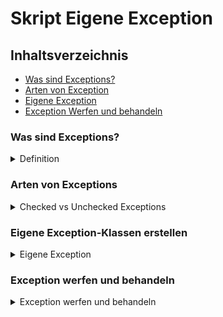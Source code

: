# Skript Eigene Exception

## Inhaltsverzeichnis
- [Was sind Exceptions?](#was-sind-exceptions)
- [Arten von Exception](#arten-von-exceptions)
- [Eigene Exception](#eigene-exception-klassen-erstellen)
- [Exception Werfen und behandeln](#exception-werfen-und-behandeln)

### Was sind Exceptions?
<details>
    <summary>Definition</summary>
    Exceptions sind Fehler, die während der Programmausführung auftreten. Sie helfen, Probleme gezielt zu erkennen und zu behandeln.
</details>

### Arten von Exceptions
<details>
    <summary>Checked vs Unchecked Exceptions</summary>

- **Checked Exceptions**:
  - Sind Exceptions die von "Exception" Erben aber nicht von "RuntimeException"
  - Sie müssen im Code behandelt oder weitergegeben werden
- **Unchecked Exceptions**:
  - Erbt von "RuntimeException" 
  - Müssen nicht explizit behandelt werden.
  - Werden sie geworfen und nicht behandelt, führt dies zum Programmabbruch.
</details>  

### Eigene Exception-Klassen erstellen
<details>
    <summary>Eigene Exception</summary>
    Du kannst eigene Exception-Klassen schreiben, indem du von `Exception` oder `RuntimeException` erbst.

```java
public class OwnException extends Exception {
    public OwnException(String message) {
        super(message);
    }
}
```
</details>

### Exception werfen und behandeln
<details>
    <summary>Exception werfen und behandeln</summary>
    Du kannst eine Exception mit dem `throw`-Schlüsselwort werfen und mit `try-catch`-Blöcken behandeln.

#### Exception werfen
```java
public void meineMethode() throws OwnException {
    if (irgendEinFehler) {
        throw new OwnException("Ein Fehler ist aufgetreten");
    }
}
```
Das bedeutet dass die Methode `meineMethode` eine `OwnException` werfen kann und der Aufrufer der Methode muss diese behandeln. Also eine weitergabe der Exception

#### Exception behandeln(try/catch)
```java
try {
    meineMethode();
} catch (OwnException e) {
    System.out.println(e.getMessage());
}
```
Hier wird die Methode `meineMethode` aufgerufen. Wenn eine `OwnException` geworfen wird, wird sie im `catch`-Block abgefangen und die Fehlermeldung ausgegeben.
</details>
